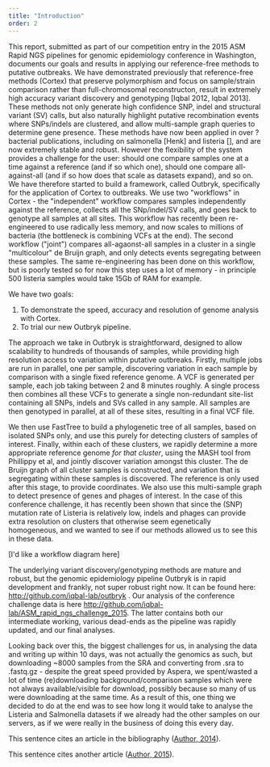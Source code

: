 ```yaml
---
title: "Introduction"
order: 2
---
```

This report, submitted as part of our competition entry in the 2015 ASM Rapid NGS pipelines for genomic epidemiology conference in Washington, documents our goals and results in applying our reference-free methods to putative outbreaks. We have demonstrated previously that reference-free methods (Cortex) that preserve polymorphism and focus on sample/strain comparison rather than full-chromosomal reconstructon, result in extremely high accuracy variant discovery and genotyping [Iqbal 2012, Iqbal 2013]. These methods not only generate high confidence SNP, indel and structural variant (SV) calls, but also naturally highlight putative recombination events where SNPs/indels are clustered, and allow multi-sample graph queries to determine gene presence. These methods have now been applied in over ? bacterial publications, including on salmonella [Henk] and listeria [], and are now extremely stable and robust. However the flexibility of the system provides a challenge for the user: should one compare samples one at a time against a reference (and if so which one), should one compare all-against-all (and if so how does that scale as datasets expand), and so on. We have therefore started to build a framework, called Outbryk, specifically for the application of Cortex to outbreaks. We use two "workflows" in Cortex - the "independent" workflow compares samples independently against the reference, collects all the SNp/indel/SV calls, and goes back to genotype all samples at all sites. This workflow has recently been re-engineered to use radically less memory, and now scales to millions of bacteria (the bottleneck is combining VCFs at the end). The second workflow ("joint") compares all-agaonst-all samples in a cluster  in a single "multicolour" de Bruijn graph, and only detects events segregating between these samples. The same re-engineering has been done on this workflow, but is poorly tested so for now this step uses a lot of memory - in principle 500 listeria samples would take 15Gb of RAM for example.

We have two goals:

1. To demonstrate the speed, accuracy and resolution of genome analysis with Cortex. 
2. To trial our new Outbryk pipeline.


The approach we take in Outbryk is straightforward, designed to allow scalability to hundreds of thousands of samples, while providing high resolution access to variation within putative outbreaks. Firstly, multiple jobs are run in parallel, one per sample, discovering variation in each sample by comparison with a single fixed reference genome. A VCF is generated per sample, each job taking between 2 and 8 minutes roughly. A single process then combines all these VCFs to generate a single non-redundant site-list containing all SNPs, indels and SVs called in any sample.  All samples are then genotyped in parallel, at all of these sites, resulting in a final VCF file.

We then use FastTree to build a phylogenetic tree of all samples, based on isolated SNPs only, and use this purely for detecting clusters of samples of interest. Finally, within each of these clusters, we rapidly determine a more appropriate reference genome *for that cluster*, using the MASH tool from Phillippy et al, and jointly discover variation amongst this cluster. The de Bruijn graph of all cluster samples is constructed, and variation that is segregating within these samples is discovered. The reference is only used after this stage, to provide coordinates.
We also use this multi-sample graph to detect presence of genes and phages of interest.
In the case of this conference challenge, it has recently been shown that since the (SNP) mutation rate of Listeria is relatively low, indels and phages can provide extra resolution on clusters that otherwise seem egenetically homogeneous, and we wanted to see if our methods allowed us to see this in these data.

[I'd like a workflow diagram here]


The underlying variant discovery/genotyping methods are mature and robust, but the genomic epidemiology pipeline Outbryk is in rapid development and frankly, not super robust right now. It can be found here: http://github.com/iqbal-lab/outbryk . Our analysis of the conference challenge data is here http://github.com/iqbal-lab/ASM_rapid_ngs_challenge_2015. The latter contains both our intermediate working, various dead-ends as the pipeline was rapidly updated, and our final analyses.

Looking back over this, the biggest challenges for us, in analysing the data and writing up within 10 days, was not actually the genomics as such, but downloading ~8000 samples from the SRA and converting from .sra to .fastq.gz - despite the great speed provided by Aspera, we spent/wasted a lot of time (re)downloading background/comparison samples which were not always available/visible for download, possibly because so many of us were downloading at the same time. As a result of this, one thing we decided to do at the end was to see how long it would take to analyse the Listeria and Salmonella datasets if we already had the other samples on our servers, as if we were really in the business of doing this every day.


This sentence cites an article in the bibliography ([Author, 2014](https://example.com/articles/1)).

This sentence cites another article ([Author, 2015](https://example.com/articles/2)).
